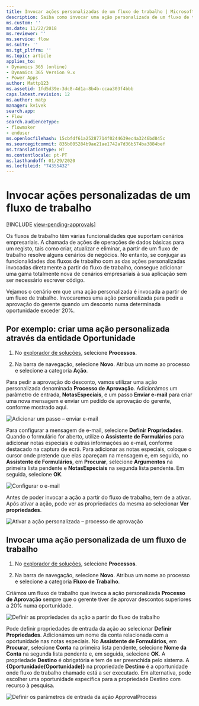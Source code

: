 ```yaml
---
title: Invocar ações personalizadas de um fluxo de trabalho | Microsoft Docs
description: Saiba como invocar uma ação personalizada de um fluxo de trabalho
ms.custom: ''
ms.date: 11/22/2018
ms.reviewer: ''
ms.service: flow
ms.suite: ''
ms.tgt_pltfrm: ''
ms.topic: article
applies_to:
- Dynamics 365 (online)
- Dynamics 365 Version 9.x
- Power Apps
author: Mattp123
ms.assetid: 1fd5d39e-3dc8-4d1a-8b4b-ccaa303f4bbb
caps.latest.revision: 12
ms.author: matp
manager: kvivek
search.app:
- Flow
search.audienceType:
- flowmaker
- enduser
ms.openlocfilehash: 15cbfdf61a25287714f0244639ec4a3246bd845c
ms.sourcegitcommit: 835b005284b9ae21ae1742a7d36b574ba3884bef
ms.translationtype: HT
ms.contentlocale: pt-PT
ms.lasthandoff: 01/29/2020
ms.locfileid: "74355432"
---
```

# <a name="invoke-custom-actions-from-a-workflow"></a>Invocar ações personalizadas de um fluxo de trabalho
[!INCLUDE [view-pending-approvals](includes/cc-rebrand.md)]

Os fluxos de trabalho têm várias funcionalidades que suportam cenários empresariais. A chamada de ações de operações de dados básicas para um registo, tais como criar, atualizar e eliminar, a partir de um fluxo de trabalho resolve alguns cenários de negócios. No entanto, se conjugar as funcionalidades dos fluxos de trabalho com as das ações personalizadas invocadas diretamente a partir do fluxo de trabalho, consegue adicionar uma gama totalmente nova de cenários empresariais à sua aplicação sem ser necessário escrever código.  
  
 Vejamos o cenário em que uma ação personalizada é invocada a partir de um fluxo de trabalho. Invocaremos uma ação personalizada para pedir a aprovação do gerente quando um desconto numa determinada oportunidade exceder 20%.  
  
<a name="action"></a>   
## <a name="example-create-a-custom-action-using-the-opportunity-entity"></a>Por exemplo: criar uma ação personalizada através da entidade Oportunidade
  
1. No [explorador de soluções](/powerapps/maker/model-driven-apps/advanced-navigation#solution-explorer), selecione **Processos**.  
  
2.  Na barra de navegação, selecione **Novo**. Atribua um nome ao processo e selecione a categoria **Ação**.  
  
 Para pedir a aprovação do desconto, vamos utilizar uma ação personalizada denominada **Processo de Aprovação**. Adicionámos um parâmetro de entrada, **NotasEspeciais**, e um passo **Enviar e-mail** para criar uma nova mensagem e enviar um pedido de aprovação do gerente, conforme mostrado aqui.  
  
 ![Adicionar um passo – enviar e-mail](media/enable-custom-action-approval-proces-sadd-email.png "Adicionar um passo – enviar e-mail")  
  
 Para configurar a mensagem de e-mail, selecione **Definir Propriedades**. Quando o formulário for aberto, utilize o **Assistente de Formulários** para adicionar notas especiais e outras informações ao e-mail, conforme destacado na captura de ecrã. Para adicionar as notas especiais, coloque o cursor onde pretende que elas apareçam na mensagem e, em seguida, no **Assistente de Formulários**, em **Procurar**, selecione **Argumentos** na primeira lista pendente e **NotasEspeciais** na segunda lista pendente. Em seguida, selecione **OK**.  
  
 ![Configurar o e-mail](media/enable-custom-action-approval-process-setup-email.png "Configurar o e-mail")  
  
 Antes de poder invocar a ação a partir do fluxo de trabalho, tem de a ativar. Após ativar a ação, pode ver as propriedades da mesma ao selecionar **Ver propriedades**.  
  
 ![Ativar a ação personalizada – processo de aprovação](media/enable-custom-action-approval-process-activate-action.png "Ativar a ação personalizada – processo de aprovação")  
  
<a name="workflow"></a>   
## <a name="invoke-a-custom-action-from-a-workflow"></a>Invocar uma ação personalizada de um fluxo de trabalho  
  
1. No [explorador de soluções](/powerapps/maker/model-driven-apps/advanced-navigation#solution-explorer), selecione **Processos**.   
  
2.  Na barra de navegação, selecione **Novo**. Atribua um nome ao processo e selecione a categoria **Fluxo de Trabalho**.  
  
 Criámos um fluxo de trabalho que invoca a ação personalizada **Processo de Aprovação** sempre que o gerente tiver de aprovar descontos superiores a 20% numa oportunidade.  
  
 ![Definir as propriedades da ação a partir do fluxo de trabalho](media/enable-custom-action-from-workflow.png "Definir as propriedades da ação a partir do fluxo de trabalho")  
  
 Pode definir propriedades de entrada da ação ao selecionar **Definir Propriedades**. Adicionámos um nome da conta relacionada com a oportunidade nas notas especiais. No **Assistente de Formulários**, em **Procurar**, selecione **Conta** na primeira lista pendente, selecione **Nome da Conta** na segunda lista pendente e, em seguida, selecione **OK**. A propriedade **Destino** é obrigatória e tem de ser preenchida pelo sistema. A **{Oportunidade(Oportunidade)}** na propriedade **Destino** é a oportunidade onde fluxo de trabalho chamado está a ser executado. Em alternativa, pode escolher uma oportunidade específica para a propriedade Destino com recurso à pesquisa.  
  
 ![Definir os parâmetros de entrada da ação ApprovalProcess](media/enable-customaction-workflow-set-properties.png "Definir os parâmetros de entrada da ação ApprovalProcess")  
  



